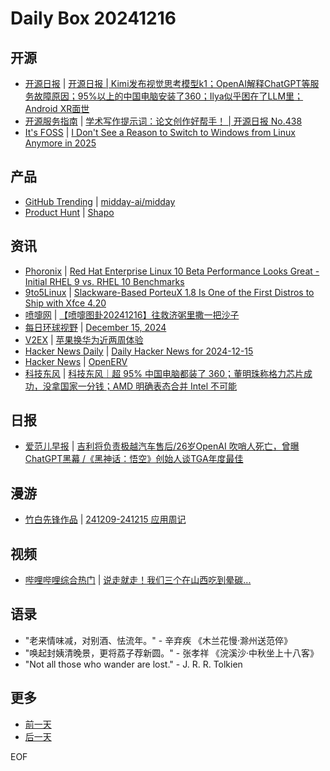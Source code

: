 # Daily Box 20241216

## 开源
- [开源日报](https://www.oschina.net/news/column?columnId=25) | [开源日报 | Kimi发布视觉思考模型k1；OpenAI解释ChatGPT等服务故障原因；95%以上的中国电脑安装了360；Ilya似乎困在了LLM里；Android XR面世](https://www.oschina.net/news/325237)
- [开源服务指南](https://osguider.com/blog/) | [学术写作提示词：论文创作好帮手！ | 开源日报 No.438](https://osguider.com/blog/post/daily/daily-438/)
- [It's FOSS](https://itsfoss.com/) | [I Don't See a Reason to Switch to Windows from Linux Anymore in 2025](https://itsfoss.com/not-switching-to-windows/)

## 产品
- [GitHub Trending](https://github.com/trending?since=daily) | [midday-ai/midday](https://github.com/midday-ai/midday)
- [Product Hunt](https://www.producthunt.com) | [Shapo](https://www.producthunt.com/posts/shapo)

## 资讯
- [Phoronix](https://www.phoronix.com/) | [Red Hat Enterprise Linux 10 Beta Performance Looks Great - Initial RHEL 9 vs. RHEL 10 Benchmarks](https://www.phoronix.com/review/rhel-10-beta-benchmarks)
- [9to5Linux](https://9to5linux.com/) | [Slackware-Based PorteuX 1.8 Is One of the First Distros to Ship with Xfce 4.20](https://9to5linux.com/slackware-based-porteux-1-8-is-one-of-the-first-distros-to-ship-with-xfce-4-20)
- [喷嚏网](http://www.dapenti.com/blog/blog.asp?subjectid=70&name=xilei) | [【喷嚏图卦20241216】往救济粥里撒一把沙子](http://www.dapenti.com/blog/more.asp?name=xilei&id=183062)
- [每日环球视野](https://idai.ly/) | [December 15, 2024](http://m.idai.ly/se/a193iG?1734192000)
- [V2EX](https://www.v2ex.com/) | [苹果换华为近两周体验](https://www.v2ex.com/t/1097947)
- [Hacker News Daily](https://www.daemonology.net/hn-daily/) | [Daily Hacker News for 2024-12-15](https://www.daemonology.net/hn-daily/2024-12-15.html)
- [Hacker News](https://news.ycombinator.com/front) | [OpenERV](https://news.ycombinator.com/item?id=42427888)
- [科技东风](https://m.smzdm.com/tag/tn0400v/) | [科技东风｜超 95% 中国电脑都装了 360；董明珠称格力芯片成功，没拿国家一分钱；AMD 明确表态合并 Intel 不可能](https://post.m.smzdm.com/p/arr72kvz/)

## 日报
- [爱范儿早报](https://www.ifanr.com/category/ifanrnews) | [吉利将负责极越汽车售后/26岁OpenAI 吹哨人死亡，曾曝ChatGPT黑幕 /《黑神话：悟空》创始人谈TGA年度最佳](https://www.ifanr.com/1609054)

## 漫游
- [竹白先锋作品](https://www.zhubai.wiki/) | [241209-241215 应用周记](https://open.zhubai.wiki/a/l/t/z/pl/flyhink/2480402308900089856)

## 视频
- [哔哩哔哩综合热门](https://www.bilibili.com/v/popular/all/) | [说走就走！我们三个在山西吃到晕碳...](https://b23.tv/BV1Rqk3YvE8H)

## 语录
- "老来情味减，对别酒、怯流年。" - 辛弃疾 《木兰花慢·滁州送范倅》
- "唤起封姨清晚景，更将荔子荐新圆。" - 张孝祥 《浣溪沙·中秋坐上十八客》
- "Not all those who wander are lost." - J. R. R. Tolkien

## 更多
- [前一天](daily-box-20241215.md)
- [后一天](daily-box-20241217.md)

EOF